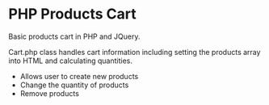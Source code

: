 # PHP Products Cart
 Basic products cart in PHP and JQuery.

Cart.php class handles cart information including setting the 
products array into HTML and calculating quantities.

- Allows user to create new products
- Change the quantity of products
- Remove products